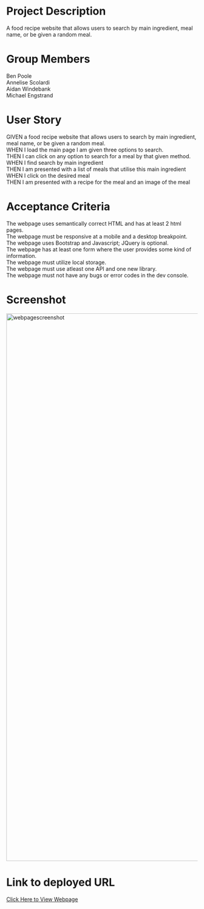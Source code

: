 # Project Description

A food recipe website that allows users to search by main ingredient, meal name, or be given a random meal.

# Group Members

Ben Poole  
Annelise Scolardi  
Aidan Windebank  
Michael Engstrand

# User Story

GIVEN a food recipe website that allows users to search by main ingredient, meal name, or be given a random meal.  
WHEN I load the main page I am given three options to search.  
THEN I can click on any option to search for a meal by that given method.  
WHEN I find search by main ingredient  
THEN I am presented with a list of meals that utilise this main ingredient  
WHEN I click on the desired meal  
THEN I am presented with a recipe for the meal and an image of the meal  

# Acceptance Criteria

The webpage uses semantically correct HTML and has at least 2 html pages.  
The webpage must be responsive at a mobile and a desktop breakpoint.  
The webpage uses Bootstrap and Javascript; JQuery is optional.  
The webpage has at least one form where the user provides some kind of information.  
The webpage must utilize local storage.  
The webpage must use atleast one API and one new library.  
The webpage must not have any bugs or error codes in the dev console.

# Screenshot

<img width="1440" alt="webpagescreenshot" src="https://github.com/ascolardi/group-project1/assets/133730772/2536d708-8991-4cc7-a624-343ca0a8d34d">

# Link to deployed URL

[Click Here to View Webpage](https://ascolardi.github.io/group-project1/)